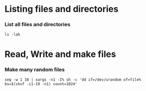
# Listing files and directories
### List all files and directories
```
ls -lah
```
# Read, Write and make files
### Make many random files 
```
seq -w 1 10 | xargs -n1 -I% sh -c 'dd if=/dev/urandom of=file% bs=$(shuf -i1-10 -n1) count=1024'
```


